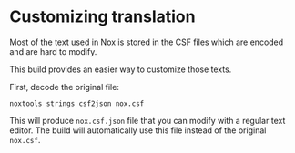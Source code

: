 # Customizing translation

Most of the text used in Nox is stored in the CSF files which are encoded and are hard to modify.

This build provides an easier way to customize those texts.

First, decode the original file:

```
noxtools strings csf2json nox.csf
```

This will produce `nox.csf.json` file that you can modify with a regular text editor.
The build will automatically use this file instead of the original `nox.csf`. 
